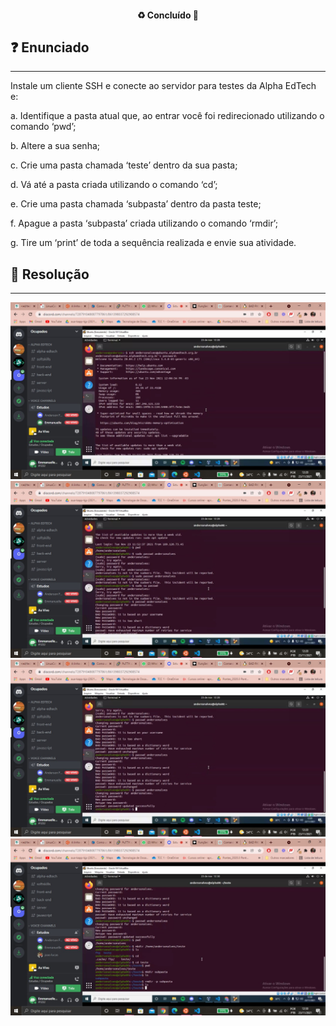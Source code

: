 <h4 align="center"> 
  ♻️ Concluído 🚀
</h4>

## ❓ Enunciado
---

Instale um cliente SSH e conecte ao servidor para testes da Alpha EdTech e:

a. Identifique a pasta atual que, ao entrar você foi redirecionado utilizando o comando ‘pwd’; 

b. Altere a sua senha; 

c. Crie uma pasta chamada ‘teste’ dentro da sua pasta; 

d. Vá até a pasta criada utilizando o comando ‘cd’; 

e. Crie uma pasta chamada ‘subpasta’ dentro da pasta teste; 

f. Apague a pasta ‘subpasta’ criada utilizando o comando ‘rmdir’; 

g. Tire um ‘print’ de toda a sequência realizada e envie sua atividade. 

## 📝 Resolução
---

![](print_1.jpeg)
![](print_2.jpeg)
![](print_3.jpeg)
![](print_4.jpeg)
